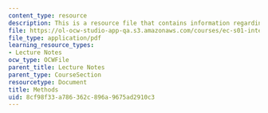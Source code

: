 ```yaml
---
content_type: resource
description: This is a resource file that contains information regarding methods.
file: https://ol-ocw-studio-app-qa.s3.amazonaws.com/courses/ec-s01-internet-technology-in-local-and-global-communities-spring-2005-summer-2005/8cf98f33a786362c896a9675ad2910c3_MITEC_S01S05_l06_methods.pdf
file_type: application/pdf
learning_resource_types:
- Lecture Notes
ocw_type: OCWFile
parent_title: Lecture Notes
parent_type: CourseSection
resourcetype: Document
title: Methods
uid: 8cf98f33-a786-362c-896a-9675ad2910c3
---
```

